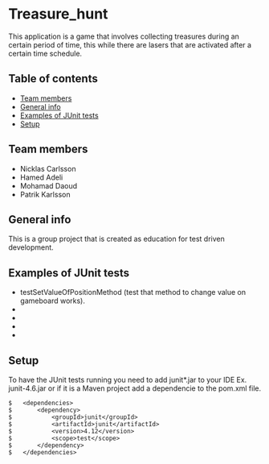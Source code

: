 # Treasure_hunt
This application is a game that involves collecting treasures during an certain period of time, this while there are lasers that are activated after a certain time schedule.

## Table of contents
* [Team members](#team-members)
* [General info](#general-info)
* [Examples of JUnit tests](#examples-of-JUnit-tests)
* [Setup](#setup)

## Team members
* Nicklas Carlsson
* Hamed Adeli
* Mohamad Daoud
* Patrik Karlsson

## General info
This is a group project that is created as education for test driven development.

## Examples of JUnit tests
* testSetValueOfPositionMethod (test that method to change value on gameboard works).
* 
* 
* 
* 

## Setup
To have the JUnit tests running you need to add junit*.jar to your IDE Ex. junit-4.6.jar or if it is a Maven project add a dependencie to the pom.xml file.

```
$   <dependencies>
$		<dependency>
$			<groupId>junit</groupId>
$			<artifactId>junit</artifactId>
$			<version>4.12</version>
$			<scope>test</scope>
$		</dependency>
$	</dependencies>
